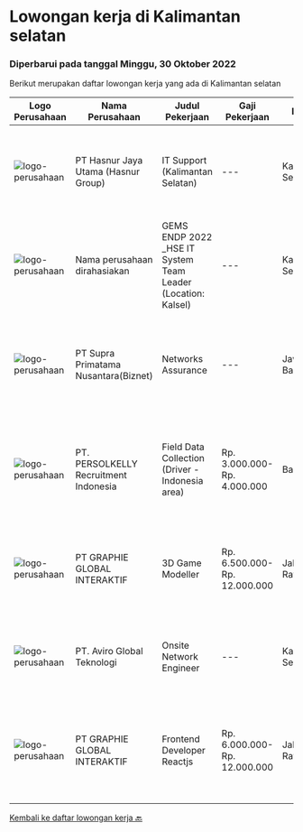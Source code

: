 
  # Lowongan kerja di Kalimantan selatan

  ### Diperbarui pada tanggal Minggu, 30 Oktober 2022

  Berikut merupakan daftar lowongan kerja yang ada di Kalimantan selatan

  |Logo Perusahaan | Nama Perusahaan | Judul Pekerjaan | Gaji Pekerjaan | Lokasi | Deskripsi | Tanggal diunggah | Pranala |
  | -------------- | --------------- | --------------- | --------- | --------- | -------------- | ------- | ----------- |
  |![logo-perusahaan](https://image-service-cdn.seek.com.au/ce6f66b5ddea48c0961eddc201a535616844de99/ee4dce1061f3f616224767ad58cb2fc751b8d2dc)|PT Hasnur Jaya Utama (Hasnur Group)|IT Support (Kalimantan Selatan)|---|Kalimantan Selatan|Hasnur Group is #hiring for IT Support (South Kalimantan) to be placed at PT. Hasnur Informasi Teknologi (IT Company)Requirement: Candidate must...|Rabu, 26 Oktober 2022|https://www.jobstreet.co.id/id/job/it-support-kalimantan-selatan-4081635?token=0~5eaf9493-a2a9-4ff6-bfe9-b71a255f51e4&sectionRank=1&jobId=jobstreet-id-job-4081635|
|![logo-perusahaan](https://i.ibb.co/sqvTCh9/112815900-stock-vector-no-image-available-icon-flat-vector.webp)|Nama perusahaan dirahasiakan|GEMS ENDP 2022 _HSE IT System Team Leader (Location: Kalsel)|---|Kalimantan Selatan|Responsibilities:•	Manage multiple challenging projects.•	Assess current state and define business solutions.•	Analyze and propose business...|Kamis, 27 Oktober 2022|https://www.jobstreet.co.id/id/job/gems-endp-2022-_hse-it-system-team-leader-location%3A-kalsel-4083864?token=0~5eaf9493-a2a9-4ff6-bfe9-b71a255f51e4&sectionRank=2&jobId=jobstreet-id-job-4083864|
|![logo-perusahaan](https://image-service-cdn.seek.com.au/1033d36f751f076cfdd637ed0acbcbf8508866ec/ee4dce1061f3f616224767ad58cb2fc751b8d2dc)|PT Supra Primatama Nusantara(Biznet)|Networks Assurance|---|Jawa Barat|Tanggung Jawab:  Melakukan Audit &amp; Commissioning jaringan Fiber Optic (FTTx GPON, and Metro Ethernet) Memastikan pembangunan jaringan fiber optik...|Selasa, 25 Oktober 2022|https://www.jobstreet.co.id/id/job/networks-assurance-4080224?token=0~5eaf9493-a2a9-4ff6-bfe9-b71a255f51e4&sectionRank=3&jobId=jobstreet-id-job-4080224|
|![logo-perusahaan](https://image-service-cdn.seek.com.au/a778cc2d537d275f0abc3d64068f14c4c640057e/ee4dce1061f3f616224767ad58cb2fc751b8d2dc)|PT. PERSOLKELLY Recruitment Indonesia|Field Data Collection (Driver - Indonesia area)|Rp. 3.000.000-Rp. 4.000.000|Bali|Job Description: Kumpulkan (peta) imajiner di area sesuai instruksi pemimpin. Memenuhi target pemetaan harian/bulanan &amp; mengoperasikan, menangani...|Rabu, 26 Oktober 2022|https://www.jobstreet.co.id/id/job/field-data-collection-driver-indonesia-area-4081173?token=0~5eaf9493-a2a9-4ff6-bfe9-b71a255f51e4&sectionRank=4&jobId=jobstreet-id-job-4081173|
|![logo-perusahaan](https://image-service-cdn.seek.com.au/f9a751ea24d68e4658d0eb7882e2db58a9b95cb0/ee4dce1061f3f616224767ad58cb2fc751b8d2dc)|PT GRAPHIE GLOBAL INTERAKTIF|3D Game Modeller|Rp. 6.500.000-Rp. 12.000.000|Jakarta Raya|Job Responsibilities: Creating 3D Model character for game Smoothing a 3D file Editing 3D File UV Unwrap texturing Humanoid Rigging Required Software...|Sabtu, 22 Oktober 2022|https://www.jobstreet.co.id/id/job/3d-game-modeller-4059577?token=0~5eaf9493-a2a9-4ff6-bfe9-b71a255f51e4&sectionRank=5&jobId=jobstreet-id-job-4059577|
|![logo-perusahaan](https://image-service-cdn.seek.com.au/0dfe6edb13bafff6dfcb4e9cd745a94cfdf9c8eb/ee4dce1061f3f616224767ad58cb2fc751b8d2dc)|PT. Aviro Global Teknologi|Onsite Network Engineer|---|Kalimantan Selatan|Job Description: Perform to install, Configure &amp; Support Maintenance/Project within site Installation, Integration and Migration for project...|Kamis, 20 Oktober 2022|https://www.jobstreet.co.id/id/job/onsite-network-engineer-4062573?token=0~5eaf9493-a2a9-4ff6-bfe9-b71a255f51e4&sectionRank=6&jobId=jobstreet-id-job-4062573|
|![logo-perusahaan](https://image-service-cdn.seek.com.au/4cf2a680e40684f2c1e45f1d04725525a26ebc67/ee4dce1061f3f616224767ad58cb2fc751b8d2dc)|PT GRAPHIE GLOBAL INTERAKTIF|Frontend Developer Reactjs|Rp. 6.000.000-Rp. 12.000.000|Jakarta Raya|Kualifikasi : Berpengalaman bahasa program Reactjs Frontend Developer Menyukai pekerjaan graphic, UI/UX dan web design  Bersemangat belajar untuk...|Jumat, 07 Oktober 2022|https://www.jobstreet.co.id/id/job/frontend-developer-reactjs-4059978?token=0~5eaf9493-a2a9-4ff6-bfe9-b71a255f51e4&sectionRank=7&jobId=jobstreet-id-job-4059978|


  [Kembali ke daftar lowongan kerja 🔙](../README.md#daftar-lowongan-kerja)
  
